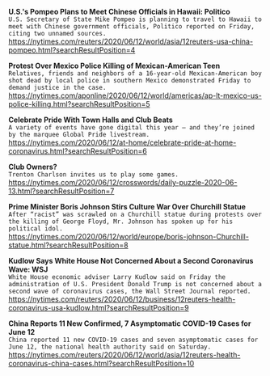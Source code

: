 **U.S.'s Pompeo Plans to Meet Chinese Officials in Hawaii: Politico**\
`U.S. Secretary of State Mike Pompeo is planning to travel to Hawaii to meet with Chinese government officials, Politico reported on Friday, citing two unnamed sources.`\
https://nytimes.com/reuters/2020/06/12/world/asia/12reuters-usa-china-pompeo.html?searchResultPosition=4

**Protest Over Mexico Police Killing of Mexican-American Teen**\
`Relatives, friends and neighbors of a 16-year-old Mexican-American boy shot dead by local police in southern Mexico demonstrated Friday to demand justice in the case.`\
https://nytimes.com/aponline/2020/06/12/world/americas/ap-lt-mexico-us-police-killing.html?searchResultPosition=5

**Celebrate Pride With Town Halls and Club Beats**\
`A variety of events have gone digital this year — and they’re joined by the marquee Global Pride livestream.`\
https://nytimes.com/2020/06/12/at-home/celebrate-pride-at-home-coronavirus.html?searchResultPosition=6

**Club Owners?**\
`Trenton Charlson invites us to play some games.`\
https://nytimes.com/2020/06/12/crosswords/daily-puzzle-2020-06-13.html?searchResultPosition=7

**Prime Minister Boris Johnson Stirs Culture War Over Churchill Statue**\
`After “racist” was scrawled on a Churchill statue during protests over the killing of George Floyd, Mr. Johnson has spoken up for his political idol.`\
https://nytimes.com/2020/06/12/world/europe/boris-johnson-Churchill-statue.html?searchResultPosition=8

**Kudlow Says White House Not Concerned About a Second Coronavirus Wave: WSJ**\
`White House economic adviser Larry Kudlow said on Friday the administration of U.S. President Donald Trump is not concerned about a second wave of coronavirus cases, the Wall Street Journal reported.`\
https://nytimes.com/reuters/2020/06/12/business/12reuters-health-coronavirus-usa-kudlow.html?searchResultPosition=9

**China Reports 11 New Confirmed, 7 Asymptomatic COVID-19 Cases for June 12**\
`China reported 11 new COVID-19 cases and seven asymptomatic cases for June 12, the national health authority said on Saturday.`\
https://nytimes.com/reuters/2020/06/12/world/asia/12reuters-health-coronavirus-china-cases.html?searchResultPosition=10

